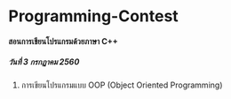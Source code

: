 # Programming-Contest
#### สอนการเขียนโปรแกรมด้วยภาษา C++
##### วันที่ 3 กรกฏาคม 2560
1. การเขียนโปรแกรมแบบ OOP (Object Oriented Programming) 
